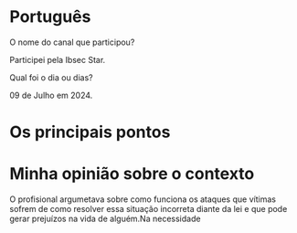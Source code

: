 # Português


O nome do canal que participou?

Participei pela Ibsec Star.

Qual foi o dia ou dias?

09 de Julho em 2024.

# Os principais pontos


# Minha opinião sobre o contexto

<p>O profisional argumetava sobre como funciona os ataques que vítimas  sofrem de como resolver essa situação incorreta diante da lei e que pode gerar prejuízos na vida de alguém.Na necessidade </p>
